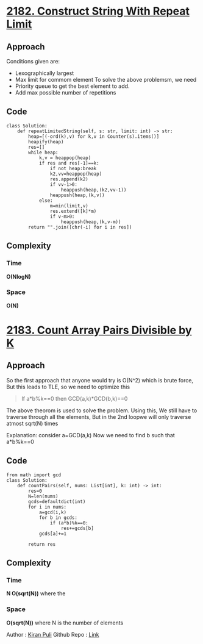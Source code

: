 # [2182. Construct String With Repeat Limit](https://leetcode.com/contest/weekly-contest-281/problems/construct-string-with-repeat-limit/)

## Approach
Conditions given are:
* Lexographically largest
* Max limit for commom element
To solve the above problemsm, we need
* Priority queue to get the best element to add.
* Add max possible number of repetitions

## Code
```
class Solution:
    def repeatLimitedString(self, s: str, limit: int) -> str:
        heap=[(-ord(k),v) for k,v in Counter(s).items()]
        heapify(heap)
        res=[]
        while heap:
            k,v = heappop(heap)
            if res and res[-1]==k:
                if not heap:break
                k2,vv=heappop(heap)
                res.append(k2)
                if vv-1>0:
                    heappush(heap,(k2,vv-1))
                heappush(heap,(k,v))
            else:
                m=min(limit,v)
                res.extend([k]*m)
                if v-m>0:
                    heappush(heap,(k,v-m))
        return "".join([chr(-i) for i in res])
```
## Complexity
### Time
**O(NlogN)**
### Space
**O(N)**

# [2183. Count Array Pairs Divisible by K](https://leetcode.com/problems/count-array-pairs-divisible-by-k/)

## Approach
So the first approach that anyone would try is O(N^2) which is brute force, But this leads to TLE, so we need to optimize this 

> If a*b%k==0 then GCD(a,k)*GCD(b,k)==0

The above theorom is used to solve the problem.
Using this, We still have to traverse through all the elements, But in the 2nd loopwe will only traverse atmost sqrt(N) times

Explanation:
consider a=GCD(a,k)
Now we need to find b such that a*b%k==0

## Code
```
from math import gcd
class Solution:
    def countPairs(self, nums: List[int], k: int) -> int:
        res=0
        N=len(nums)
        gcds=defaultdict(int)
        for i in nums:
            a=gcd(i,k)
            for b in gcds:
                if (a*b)%k==0:
                    res+=gcds[b]
            gcds[a]+=1
            
        return res
```
## Complexity
### Time
**N O(sqrt(N))** where the 
### Space
**O(sqrt(N))** where N is the number of elements

Author : [Kiran Puli](https://kiranpuli.github.io/Portfolio/)
Github Repo : [Link](https://github.com/kiranpuli/Leetcode-Solutions)